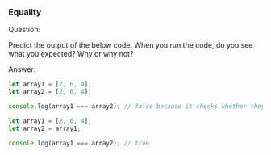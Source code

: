 
### Equality

Question:

Predict the output of the below code. When you run the code, do you see what you expected? Why or why not?

Answer:

```javascript
let array1 = [2, 6, 4];
let array2 = [2, 6, 4];

console.log(array1 === array2); // false because it checks whether they are the same object by checking the same memory location.
```

```javascript
let array1 = [2, 6, 4];
let array2 = array1;

console.log(array1 === array2); // true
```

